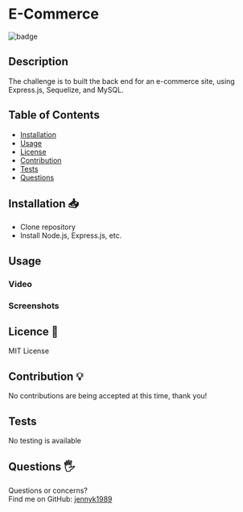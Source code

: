 # E-Commerce
![badge](https://img.shields.io/badge/License-MIT-blue)
## Description
The challenge is to built the back end for an e-commerce site, using Express.js, Sequelize, and MySQL.
## Table of Contents 
* [Installation](#Installation)
* [Usage](#Usage)
* [License](#License)
* [Contribution](#Contribution)
* [Tests](#Tests)
* [Questions](#Questions)
## Installation 📥
* Clone repository 
* Install Node.js, Express.js, etc.
## Usage
### Video

### Screenshots

## Licence 📃
MIT License
## Contribution 💡
No contributions are being accepted at this time, thank you!
## Tests
No testing is available 
## Questions 🖐️
Questions or concerns? </br>
Find me on GitHub: [jennyk1989](https://github.com/jennyk1989)